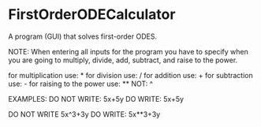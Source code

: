 # FirstOrderODECalculator

A program (GUI) that solves first-order ODES.

NOTE: When entering all inputs for the program you have to specify when you are going to multiply, divide, add, subtract, and raise to the power.

for multiplication use: * 
for division use: / 
for addition use: + 
for subtraction use: - 
for raising to the power use: ** NOT: ^

EXAMPLES: 
DO NOT WRITE: 5x+5y 
DO WRITE: 5x+5y

DO NOT WRITE 5x^3+3y 
DO WRITE: 5x**3+3y
